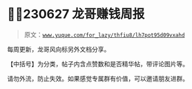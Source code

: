 # 🍳🚣230627 龙哥赚钱周报

> 原文：[`www.yuque.com/for_lazy/thfiu8/lh7pot95d09vxahd`](https://www.yuque.com/for_lazy/thfiu8/lh7pot95d09vxahd)



每周更新，龙哥风向标另外文档分享。 

【中括号】为分类，帖子内含点赞数和是否精华帖，带评论图片等。 



请勿外流，防止失效。如果感觉专属群有价值，可以邀请朋友进群。 









